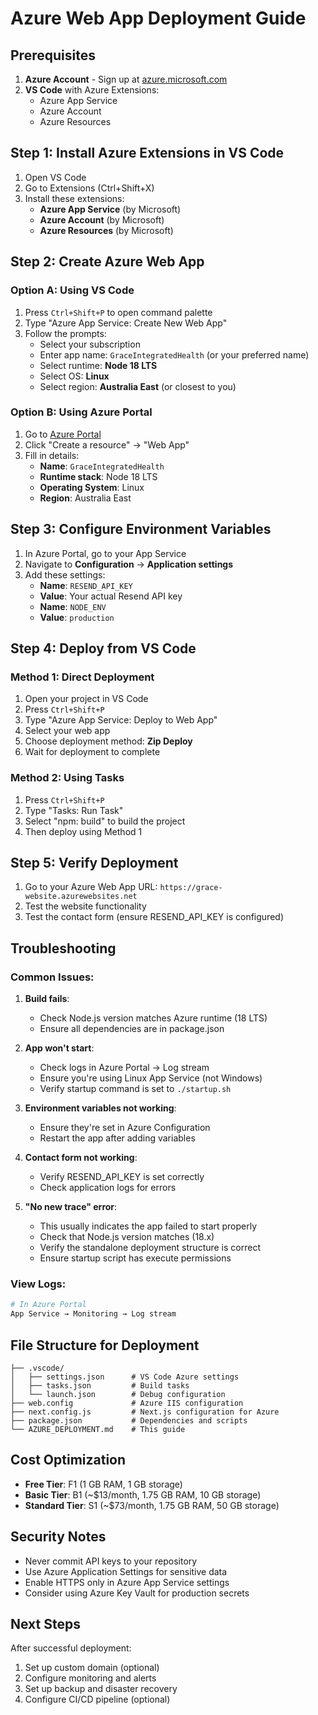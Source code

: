 # Azure Web App Deployment Guide

## Prerequisites

1. **Azure Account** - Sign up at [azure.microsoft.com](https://azure.microsoft.com)
2. **VS Code** with Azure Extensions:
   - Azure App Service
   - Azure Account
   - Azure Resources

## Step 1: Install Azure Extensions in VS Code

1. Open VS Code
2. Go to Extensions (Ctrl+Shift+X)
3. Install these extensions:
   - **Azure App Service** (by Microsoft)
   - **Azure Account** (by Microsoft)
   - **Azure Resources** (by Microsoft)

## Step 2: Create Azure Web App

### Option A: Using VS Code
1. Press `Ctrl+Shift+P` to open command palette
2. Type "Azure App Service: Create New Web App"
3. Follow the prompts:
   - Select your subscription
   - Enter app name: `GraceIntegratedHealth` (or your preferred name)
   - Select runtime: **Node 18 LTS**
   - Select OS: **Linux**
   - Select region: **Australia East** (or closest to you)

### Option B: Using Azure Portal
1. Go to [Azure Portal](https://portal.azure.com)
2. Click "Create a resource" → "Web App"
3. Fill in details:
   - **Name**: `GraceIntegratedHealth`
   - **Runtime stack**: Node 18 LTS
   - **Operating System**: Linux
   - **Region**: Australia East

## Step 3: Configure Environment Variables

1. In Azure Portal, go to your App Service
2. Navigate to **Configuration** → **Application settings**
3. Add these settings:
   - **Name**: `RESEND_API_KEY`
   - **Value**: Your actual Resend API key
   - **Name**: `NODE_ENV`
   - **Value**: `production`

## Step 4: Deploy from VS Code

### Method 1: Direct Deployment
1. Open your project in VS Code
2. Press `Ctrl+Shift+P`
3. Type "Azure App Service: Deploy to Web App"
4. Select your web app
5. Choose deployment method: **Zip Deploy**
6. Wait for deployment to complete

### Method 2: Using Tasks
1. Press `Ctrl+Shift+P`
2. Type "Tasks: Run Task"
3. Select "npm: build" to build the project
4. Then deploy using Method 1

## Step 5: Verify Deployment

1. Go to your Azure Web App URL: `https://grace-website.azurewebsites.net`
2. Test the website functionality
3. Test the contact form (ensure RESEND_API_KEY is configured)

## Troubleshooting

### Common Issues:

1. **Build fails**: 
   - Check Node.js version matches Azure runtime (18 LTS)
   - Ensure all dependencies are in package.json

2. **App won't start**:
   - Check logs in Azure Portal → Log stream
   - Ensure you're using Linux App Service (not Windows)
   - Verify startup command is set to `./startup.sh`

3. **Environment variables not working**:
   - Ensure they're set in Azure Configuration
   - Restart the app after adding variables

4. **Contact form not working**:
   - Verify RESEND_API_KEY is set correctly
   - Check application logs for errors

5. **"No new trace" error**:
   - This usually indicates the app failed to start properly
   - Check that Node.js version matches (18.x)
   - Verify the standalone deployment structure is correct
   - Ensure startup script has execute permissions

### View Logs:
```bash
# In Azure Portal
App Service → Monitoring → Log stream
```

## File Structure for Deployment

```
├── .vscode/
│   ├── settings.json      # VS Code Azure settings
│   ├── tasks.json         # Build tasks
│   └── launch.json        # Debug configuration
├── web.config             # Azure IIS configuration
├── next.config.js         # Next.js configuration for Azure
├── package.json           # Dependencies and scripts
└── AZURE_DEPLOYMENT.md    # This guide
```

## Cost Optimization

- **Free Tier**: F1 (1 GB RAM, 1 GB storage)
- **Basic Tier**: B1 (~$13/month, 1.75 GB RAM, 10 GB storage)
- **Standard Tier**: S1 (~$73/month, 1.75 GB RAM, 50 GB storage)

## Security Notes

- Never commit API keys to your repository
- Use Azure Application Settings for sensitive data
- Enable HTTPS only in Azure App Service settings
- Consider using Azure Key Vault for production secrets

## Next Steps

After successful deployment:
1. Set up custom domain (optional)
2. Configure monitoring and alerts
3. Set up backup and disaster recovery
4. Configure CI/CD pipeline (optional)
